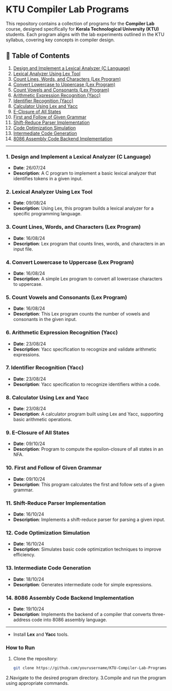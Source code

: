 # KTU Compiler Lab Programs

This repository contains a collection of programs for the **Compiler Lab** course, designed specifically for **Kerala Technological University (KTU)** students. Each program aligns with the lab experiments outlined in the KTU syllabus, covering key concepts in compiler design.

## 📜 Table of Contents

1. [Design and Implement a Lexical Analyzer (C Language)](#1-design-and-implement-a-lexical-analyzer-c-language)
2. [Lexical Analyzer Using Lex Tool](#2-lexical-analyzer-using-lex-tool)
3. [Count Lines, Words, and Characters (Lex Program)](#3-count-lines-words-and-characters-lex-program)
4. [Convert Lowercase to Uppercase (Lex Program)](#4-convert-lowercase-to-uppercase-lex-program)
5. [Count Vowels and Consonants (Lex Program)](#5-count-vowels-and-consonants-lex-program)
6. [Arithmetic Expression Recognition (Yacc)](#6-arithmetic-expression-recognition-yacc)
7. [Identifier Recognition (Yacc)](#7-identifier-recognition-yacc)
8. [Calculator Using Lex and Yacc](#8-calculator-using-lex-and-yacc)
9. [E-Closure of All States](#9-e-closure-of-all-states)
10. [First and Follow of Given Grammar](#10-first-and-follow-of-given-grammar)
11. [Shift-Reduce Parser Implementation](#11-shift-reduce-parser-implementation)
12. [Code Optimization Simulation](#12-code-optimization-simulation)
13. [Intermediate Code Generation](#13-intermediate-code-generation)
14. [8086 Assembly Code Backend Implementation](#14-8086-assembly-code-backend-implementation)

---

### 1. Design and Implement a Lexical Analyzer (C Language)
- **Date**: 26/07/24
- **Description**: A C program to implement a basic lexical analyzer that identifies tokens in a given input.

### 2. Lexical Analyzer Using Lex Tool
- **Date**: 09/08/24
- **Description**: Using Lex, this program builds a lexical analyzer for a specific programming language.

### 3. Count Lines, Words, and Characters (Lex Program)
- **Date**: 16/08/24
- **Description**: Lex program that counts lines, words, and characters in an input file.

### 4. Convert Lowercase to Uppercase (Lex Program)
- **Date**: 16/08/24
- **Description**: A simple Lex program to convert all lowercase characters to uppercase.

### 5. Count Vowels and Consonants (Lex Program)
- **Date**: 16/08/24
- **Description**: This Lex program counts the number of vowels and consonants in the given input.

### 6. Arithmetic Expression Recognition (Yacc)
- **Date**: 23/08/24
- **Description**: Yacc specification to recognize and validate arithmetic expressions.

### 7. Identifier Recognition (Yacc)
- **Date**: 23/08/24
- **Description**: Yacc specification to recognize identifiers within a code.

### 8. Calculator Using Lex and Yacc
- **Date**: 23/08/24
- **Description**: A calculator program built using Lex and Yacc, supporting basic arithmetic operations.

### 9. E-Closure of All States
- **Date**: 09/10/24
- **Description**: Program to compute the epsilon-closure of all states in an NFA.

### 10. First and Follow of Given Grammar
- **Date**: 09/10/24
- **Description**: This program calculates the first and follow sets of a given grammar.

### 11. Shift-Reduce Parser Implementation
- **Date**: 16/10/24
- **Description**: Implements a shift-reduce parser for parsing a given input.

### 12. Code Optimization Simulation
- **Date**: 16/10/24
- **Description**: Simulates basic code optimization techniques to improve efficiency.

### 13. Intermediate Code Generation
- **Date**: 18/10/24
- **Description**: Generates intermediate code for simple expressions.

### 14. 8086 Assembly Code Backend Implementation
- **Date**: 19/10/24
- **Description**: Implements the backend of a compiler that converts three-address code into 8086 assembly language.

---


- Install **Lex** and **Yacc** tools.

### How to Run
1. Clone the repository:
   ```bash
   git clone https://github.com/yourusername/KTU-Compiler-Lab-Programs.git
2.Navigate to the desired program directory.
3.Compile and run the program using appropriate commands.

